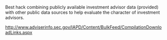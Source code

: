 Best hack combining publicly available investment advisor data (provided) with other public data sources to help evaluate the character of investment advisors.

http://www.adviserinfo.sec.gov/IAPD/Content/BulkFeed/CompilationDownloadLinks.aspx
